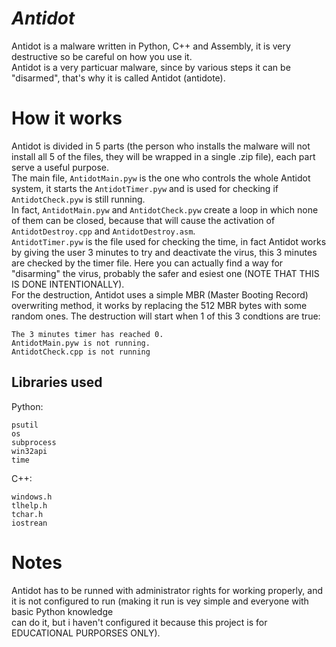 # ***Antidot***
Antidot is a malware written in Python, C++ and Assembly, it is very destructive so be careful on how you use it.</br>
Antidot is a very particuar malware, since by various steps it can be "disarmed", that's why it is called Antidot (antidote).

# **How it works**
Antidot is divided in 5 parts (the person who installs the malware will not install all 5 of the files, they will be wrapped in a single .zip file), each part serve a useful purpose.</br>
The main file, ``AntidotMain.pyw`` is the one who controls the whole Antidot system, it starts the ``AntidotTimer.pyw`` and is used for checking if ``AntidotCheck.pyw`` is still running.</br>
In fact, ``AntidotMain.pyw`` and ``AntidotCheck.pyw`` create a loop in which none of them can be closed, because that will cause the activation of ``AntidotDestroy.cpp`` and ``AntidotDestroy.asm``.</br>
``AntidotTimer.pyw`` is the file used for checking the time, in fact Antidot works by giving the user 3 minutes to try and deactivate the virus, this 3 minutes are checked by the timer file. Here you can actually find a way for "disarming" the virus, probably the safer and esiest one (NOTE THAT THIS IS DONE INTENTIONALLY).</br>
For the destruction, Antidot uses a simple MBR (Master Booting Record) overwriting method, it works by replacing the 512 MBR bytes with some random ones. The destruction will start when 1 of this 3 condtions are true:
```
The 3 minutes timer has reached 0.
AntidotMain.pyw is not running.
AntidotCheck.cpp is not running
```

## **Libraries used**
Python:
```
psutil
os
subprocess
win32api
time
```
C++:
```
windows.h
tlhelp.h
tchar.h
iostrean
```

# **Notes**
Antidot has to be runned with administrator rights for working properly, and it is not configured to run (making it run is vey simple and everyone with basic Python knowledge </br>
can do it, but i haven't configured it because this project is for EDUCATIONAL PURPORSES ONLY).
